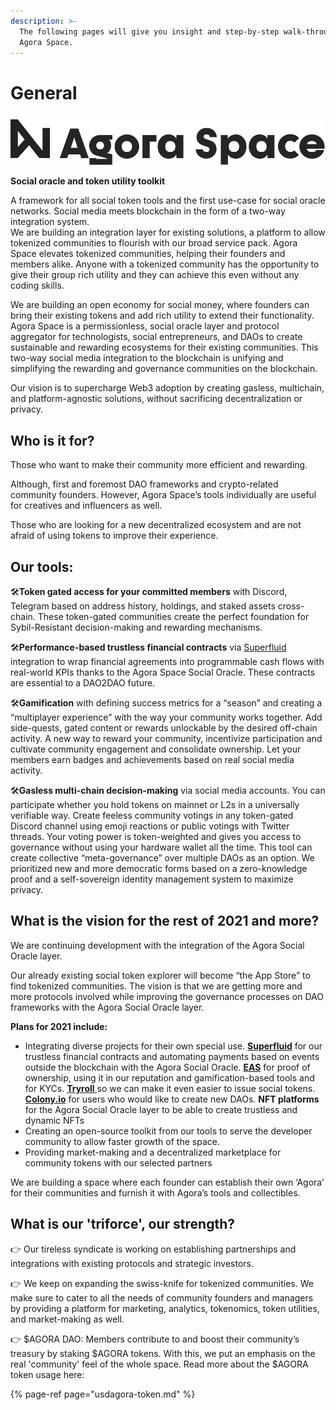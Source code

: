 ```yaml
---
description: >-
  The following pages will give you insight and step-by-step walk-throughs for
  Agora Space.
---
```


# General



![](.gitbook/assets/hosszu_logo.png)

**Social oracle and token utility toolkit**

A framework for all social token tools and the first use-case for social oracle networks. Social media meets blockchain in the form of a two-way integration system.  
We are building an integration layer for existing solutions, a platform to allow tokenized communities to flourish with our broad service pack. Agora Space elevates tokenized communities, helping their founders and members alike. Anyone with a tokenized community has the opportunity to give their group rich utility and they can achieve this even without any coding skills.

We are building an open economy for social money, where founders can bring their existing tokens and add rich utility to extend their functionality. Agora Space is a permissionless, social oracle layer and protocol aggregator for technologists, social entrepreneurs, and DAOs to create sustainable and rewarding ecosystems for their existing communities. This two-way social media integration to the blockchain is unifying and simplifying the rewarding and governance communities on the blockchain.

Our vision is to supercharge Web3 adoption by creating gasless, multichain, and platform-agnostic solutions, without sacrificing decentralization or privacy.

## Who is it for?

Those who want to make their community more efficient and rewarding.

Although, first and foremost DAO frameworks and crypto-related community founders. However, Agora Space’s tools individually are useful for creatives and influencers as well.

Those who are looking for a new decentralized ecosystem and are not afraid of using tokens to improve their experience.

## Our tools:

🛠**Token gated access for your committed members** with Discord, Telegram based on address history, holdings, and staked assets cross-chain. These token-gated communities create the perfect foundation for Sybil-Resistant decision-making and rewarding mechanisms.

  
🛠**Performance-based trustless financial contracts** via [Superfluid](https://www.superfluid.finance/home) integration to wrap financial agreements into programmable cash flows with real-world KPIs thanks to the Agora Space Social Oracle. These contracts are essential to a DAO2DAO future.

  
🛠**Gamification** with defining success metrics for a “season” and creating a “multiplayer experience” with the way your community works together. Add side-quests, gated content or rewards unlockable by the desired off-chain activity. A new way to reward your community, incentivize participation and cultivate community engagement and consolidate ownership. Let your members earn badges and achievements based on real social media activity.

🛠**Gasless multi-chain decision-making** via social media accounts. You can participate whether you hold tokens on mainnet or L2s in a universally verifiable way. Create feeless community votings in any token-gated Discord channel using emoji reactions or public votings with Twitter threads. Your voting power is token-weighted and gives you access to governance without using your hardware wallet all the time. This tool can create collective “meta-governance” over multiple DAOs as an option. We prioritized new and more democratic forms based on a zero-knowledge proof and a self-sovereign identity management system to maximize privacy.

## What is the vision for the rest of 2021 and more?

We are continuing development with the integration of the Agora Social Oracle layer.

Our already existing social token explorer will become “the App Store” to find tokenized communities. The vision is that we are getting more and more protocols involved while improving the governance processes on DAO frameworks with the Agora Social Oracle layer.

**Plans for 2021 include:**

* Integrating diverse projects for their own special use. [**Superfluid**](https://www.superfluid.finance/) for our trustless financial contracts and automating payments based on events outside the blockchain with the Agora Social Oracle. [**EAS**](https://eas.eth.link/) for proof of ownership, using it in our reputation and gamification-based tools and for KYCs. [**Tryroll** ](https://tryroll.com/)so we can make it even easier to issue social tokens. [**Colony.io**](https://colony.io/) for users who would like to create new DAOs. **NFT platforms** for the Agora Social Oracle layer to be able to create trustless and dynamic NFTs
* Creating an open-source toolkit from our tools to serve the developer community to allow faster growth of the space.
* Providing market-making and a decentralized marketplace for community tokens with our selected partners

We are building a space where each founder can establish their own ‘Agora’ for their communities and furnish it with Agora’s tools and collectibles.

## What is our 'triforce', our strength?

👉 Our tireless syndicate is working on establishing partnerships and integrations with existing protocols and strategic investors.

👉 We keep on expanding the swiss-knife for tokenized communities. We make sure to cater to all the needs of community founders and managers by providing a platform for marketing, analytics, tokenomics, token utilities, and market-making as well.

👉 $AGORA DAO: Members contribute to and boost their community’s treasury by staking $AGORA tokens. With this, we put an emphasis on the real 'community' feel of the whole space. Read more about the $AGORA token usage here:

{% page-ref page="usdagora-token.md" %}

